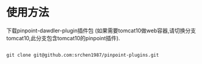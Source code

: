 # 使用方法

下载pinpoint-dawdler-plugin插件包 (如果需要tomcat10做web容器,请切换分支tomcat10,此分支包含tomcat10的pinpoint插件).

```shell

git clone git@github.com:srchen1987/pinpoint-plugins.git

```
